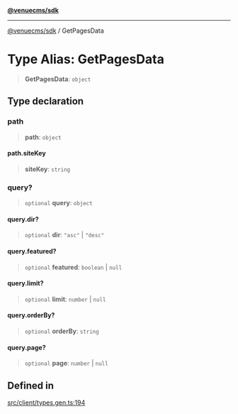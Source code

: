 [**@venuecms/sdk**](../README.md)

***

[@venuecms/sdk](../README.md) / GetPagesData

# Type Alias: GetPagesData

> **GetPagesData**: `object`

## Type declaration

### path

> **path**: `object`

#### path.siteKey

> **siteKey**: `string`

### query?

> `optional` **query**: `object`

#### query.dir?

> `optional` **dir**: `"asc"` \| `"desc"`

#### query.featured?

> `optional` **featured**: `boolean` \| `null`

#### query.limit?

> `optional` **limit**: `number` \| `null`

#### query.orderBy?

> `optional` **orderBy**: `string`

#### query.page?

> `optional` **page**: `number` \| `null`

## Defined in

[src/client/types.gen.ts:194](https://github.com/venuecms/sdk/blob/e958d083f7fea3b380d25d326581eddc4f974d05/src/client/types.gen.ts#L194)
